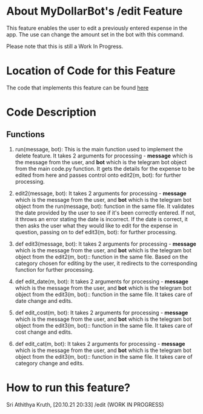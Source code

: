# About MyDollarBot's /edit Feature
This feature enables the user to edit a previously entered expense in the app. The use can change the amount set in the bot with this command.

Please note that this is still a Work In Progress.

# Location of Code for this Feature
The code that implements this feature can be found [here](https://github.com/sak007/MyDollarBot-BOTGo/blob/main/code/edit.py)

# Code Description
## Functions

1. run(message, bot):
This is the main function used to implement the delete feature. It takes 2 arguments for processing - **message** which is the message from the user, and **bot** which is the telegram bot object from the main code.py function. It gets the details for the expense to be edited from here and passes control onto edit2(m, bot): for further processing.

2. edit2(message, bot):
It takes 2 arguments for processing - **message** which is the message from the user, and **bot** which is the telegram bot object from the  run(message, bot): function in the same file. It validates the date provided by the user to see if it's been correctly entered. If not, it throws an error stating the date is incorrect. If the date is correct, it then asks the user what they would like to edit for the expense in question, passing on to def edit3(m, bot): for further processing.

3. def edit3(message, bot):
It takes 2 arguments for processing - **message** which is the message from the user, and **bot** which is the telegram bot object from the   edit2(m, bot):: function in the same file. Based on the category chosen for editing by the user, it redirects to the corresponding function for further processing.

4. def edit_date(m, bot):
It takes 2 arguments for processing - **message** which is the message from the user, and **bot** which is the telegram bot object from the   edit3(m, bot):: function in the same file. It takes care of date change and edits.

5. def edit_cost(m, bot):
It takes 2 arguments for processing - **message** which is the message from the user, and **bot** which is the telegram bot object from the   edit3(m, bot):: function in the same file. It takes care of cost change and edits.

6. def edit_cat(m, bot):
It takes 2 arguments for processing - **message** which is the message from the user, and **bot** which is the telegram bot object from the   edit3(m, bot):: function in the same file. It takes care of category change and edits.

# How to run this feature?
Sri Athithya Kruth, [20.10.21 20:33]
/edit
(WORK IN PROGRESS)
